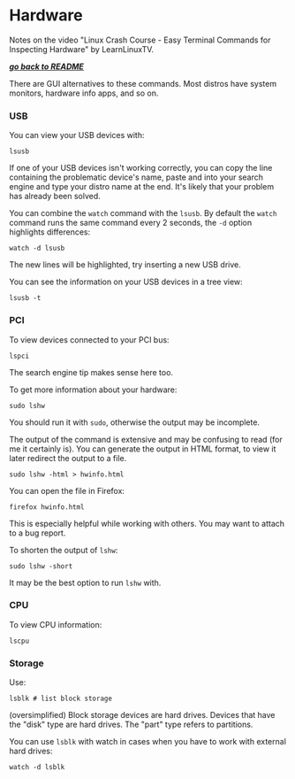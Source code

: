 # Hardware

Notes on the video "Linux Crash Course - Easy Terminal Commands for Inspecting Hardware" by LearnLinuxTV.

[***go back to README***](/README.md)  

There are GUI alternatives to these commands. Most distros have system
monitors, hardware info apps, and so on.

### USB

You can view your USB devices with:

    lsusb

If one of your USB devices isn't working correctly, you can copy the line
containing the problematic device's name, paste and into your search engine and
type your distro name at the end. It's likely that your problem has already
been solved.

You can combine the `watch` command with the `lsusb`. By default the `watch`
command runs the same command every 2 seconds, the `-d` option highlights
differences:

    watch -d lsusb

The new lines will be highlighted, try inserting a new USB drive. 

You can see the information on your USB devices in a tree view:

    lsusb -t

### PCI

To view devices connected to your PCI bus:

    lspci

The search engine tip makes sense here too.

To get more information about your hardware:

    sudo lshw

You should run it with `sudo`, otherwise the output may be incomplete. 

The output of the command is extensive and may be confusing to read (for me it
certainly is). You can generate the output in HTML format, to view it later
redirect the output to a file.

    sudo lshw -html > hwinfo.html    

You can open the file in Firefox:

    firefox hwinfo.html

This is especially helpful while working with others. You may want to attach to
a bug report.

To shorten the output of `lshw`:

    sudo lshw -short

It may be the best option to run `lshw` with.

### CPU

To view CPU information:

    lscpu

### Storage

Use:

    lsblk # list block storage

(oversimplified) Block storage devices are hard drives. Devices that have the
"disk" type are hard drives. The "part" type refers to partitions. 

You can use `lsblk` with watch in cases when you have to work with external
hard drives:

    watch -d lsblk
